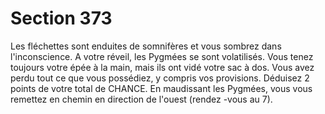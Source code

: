 # Section 373

Les fléchettes sont enduites de somnifères et vous sombrez dans
l'inconscience. A votre réveil, les Pygmées se sont volatilisés.
Vous tenez toujours votre épée à la main, mais ils ont vidé votre
sac à dos. Vous avez perdu tout ce que vous possédiez, y compris
vos provisions. Déduisez 2 points de votre total de CHANCE. En
maudissant les Pygmées, vous vous remettez en chemin en
direction de l'ouest (rendez -vous au  7).